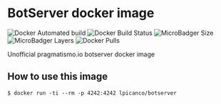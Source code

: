 # BotServer docker image

![Docker Automated build](https://img.shields.io/docker/automated/lpicanco/botserver.svg) 
![Docker Build Status](https://img.shields.io/docker/build/lpicanco/botserver.svg)
![MicroBadger Size](https://img.shields.io/microbadger/image-size/lpicanco/botserver.svg)
![MicroBadger Layers](https://img.shields.io/microbadger/layers/lpicanco/botserver.svg)
![Docker Pulls](https://img.shields.io/docker/pulls/lpicanco/botserver.svg)

Unofficial pragmatismo.io botserver docker image

## How to use this image

```console
$ docker run -ti --rm -p 4242:4242 lpicanco/botserver
```
